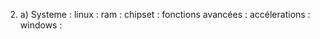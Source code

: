 2. a) Systeme : 
linux : 
    ram : 
    chipset :
fonctions avancées :
accélerations : 
windows :

